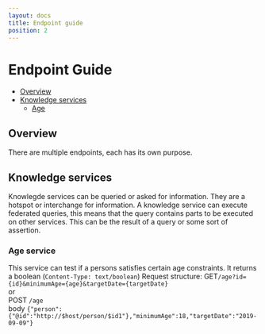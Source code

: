```yaml
---
layout: docs
title: Endpoint guide
position: 2
---
```


# Endpoint Guide
* [Overview](#overview)
* [Knowledge services](#knowledge-services)
  * [Age](#age-service)
  
## Overview
There are multiple endpoints, each has its own purpose. 

## Knowledge services
Knowlegde services can be queried or asked for information. They are a hotspot or interchange for information. 
A knowledge service can execute federated queries, this means that the query contains parts to be executed on other services. 
This can be the result of a query or some sort of assertion.

### Age service
This service can test if a persons satisfies certain age constraints.
It returns a boolean (```Content-Type: text/boolean```)
Request structure:
GET```/age?id={id}&minimumAge={age}&targetDate={targetDate}```  
or  
POST ```/age```  
body ```{"person":{"@id":"http://$host/person/$id1"},"minimumAge":18,"targetDate":"2019-09-09"}```
